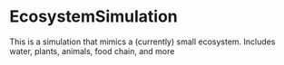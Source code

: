 # EcosystemSimulation
This is a simulation that mimics a (currently) small ecosystem. Includes water, plants, animals, food chain, and more
